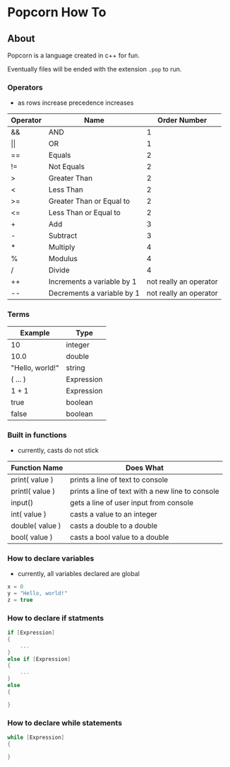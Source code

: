 # Popcorn How To

## About

Popcorn is a language created in c++ for fun.

Eventually files will be ended with the extension `.pop` to run.

### Operators

* as rows increase precedence increases

| Operator | Name | Order Number |
|----------|------|--------------|
| && | AND | 1 |
| \|\| | OR | 1 |
| == | Equals | 2 |
| != | Not Equals | 2 |
| > | Greater Than | 2 |
| < | Less Than | 2 |
| >= | Greater Than or Equal to | 2 |
| <= | Less Than or Equal to | 2 |
| + | Add | 3 |
| - | Subtract | 3 |
| * | Multiply | 4 |
| % | Modulus | 4 |
| / | Divide | 4 |
| ++ | Increments a variable by 1 | not really an operator |
| -- | Decrements a variable by 1 | not really an operator |

### Terms

| Example | Type | 
|---------|------|
| 10 | integer |
| 10.0 | double |
| "Hello, world!" | string |
| ( ... ) | Expression |
| 1 + 1 | Expression |
| true | boolean |
| false | boolean |

### Built in functions

* currently, casts do not stick

| Function Name | Does What |
|---------------|-----------|
| print( value ) | prints a line of text to console |
| printl( value ) | prints a line of text with a new line to console |
| input() | gets a line of user input from console |
| int( value ) | casts a value to an integer |
| double( value ) | casts a double to a double |
| bool( value ) | casts a bool value to a double |

### How to declare variables

* currently, all variables declared are global

```c++
x = 0
y = "Hello, world!"
z = true
```

### How to declare if statments

```c++
if [Expression]
{
    ...
}
else if [Expression]
{
    ...
}
else
{

}
```

### How to declare while statements

```c++
while [Expression]
{

}
```
